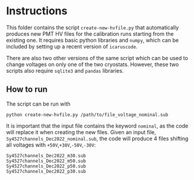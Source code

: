 # Instructions

This folder contains the script `create-new-hvfile.py` that automatically produces new PMT HV files for the calibration runs starting from the existing one.
It requires basic python libraries and `numpy`, which can be included by setting up a recent version of `icaruscode`.

There are also two other versions of the same script which can be used to change voltages on only one of the two cryostats.
However, these two scripts also require `sqlite3` and `pandas` libraries.

## How to run

The script can be run with
```
python create-new-hvfile.py /path/to/file_voltage_nominal.sub
```

It is important that the input file contains the keyword `nominal`, as the code will replace it when creating the new files.
Given an input file, `Sy4527channels_Dec2022_nominal.sub`, the code will produce 4 files shifting all voltages with `+50V`,`+30V`,`-50V`,`-30V`:

```
Sy4527channels_Dec2022_m30.sub
Sy4527channels_Dec2022_m50.sub
Sy4527channels_Dec2022_p50.sub
Sy4527channels_Dec2022_p30.sub
```
